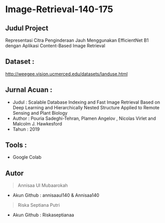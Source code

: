 # Image-Retrieval-140-175

## Judul Project
Representasi Citra Penginderaan Jauh Menggunakan EfficientNet B1 dengan Aplikasi Content-Based Image Retrieval

## Dataset : 
http://weegee.vision.ucmerced.edu/datasets/landuse.html

## Jurnal Acuan :
- Judul   : Scalable Database Indexing and Fast Image Retrieval Based on Deep Learning and Hierarchically Nested Structure Applied to Remote Sensing and Plant Biology
- Author  : Pouria Sadeghi-Tehran, Plamen Angelov , Nicolas Virlet and Malcolm J. Hawkesford
- Tahun   : 2019

## Tools : 
- Google Colab

## Autor
> Annisaa Ul Mubaarokah 
- Akun Github : annisaaul140 & Annisaa140
> Riska Septiana Putri
- Akun Github : Riskaseptianaa
